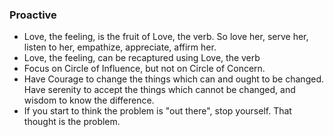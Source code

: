 ### Proactive
- Love, the feeling, is the fruit of Love, the verb. So love her, serve her, listen to her, empathize, appreciate, affirm her.
- Love, the feeling, can be recaptured using Love, the verb
- Focus on Circle of Influence, but not on Circle of Concern.
- Have Courage to change the things which can and ought to be changed. Have serenity to accept the things which cannot be changed, and wisdom to know the difference.
- If you start to think the problem is "out there", stop yourself. That thought is the problem.
